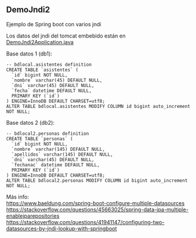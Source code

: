 ## DemoJndi2

Ejemplo de Spring boot con varios jndi

Los datos del jndi del tomcat embebido están en [DemoJndi2Application.java](/src/main/resources/application.properties)


Base datos 1 (db1):

~~~
-- bdlocal.asistentes definition
CREATE TABLE `asistentes` (
  `id` bigint NOT NULL,
  `nombre` varchar(45) DEFAULT NULL,
  `dni` varchar(45) DEFAULT NULL,
  `fecha` datetime DEFAULT NULL,
  PRIMARY KEY (`id`)
) ENGINE=InnoDB DEFAULT CHARSET=utf8;
ALTER TABLE bdlocal.asistentes MODIFY COLUMN id bigint auto_increment NOT NULL;
~~~

Base datos 2 (db2):

~~~
-- bdlocal2.personas definition
CREATE TABLE `personas` (
  `id` bigint NOT NULL,
  `nombre` varchar(145) DEFAULT NULL,
  `apellidos` varchar(145) DEFAULT NULL,
  `dni` varchar(45) DEFAULT NULL,
  `fechanac` datetime DEFAULT NULL,
  PRIMARY KEY (`id`)
) ENGINE=InnoDB DEFAULT CHARSET=utf8;
ALTER TABLE bdlocal2.personas MODIFY COLUMN id bigint auto_increment NOT NULL;
~~~


Más info:  
<https://www.baeldung.com/spring-boot-configure-multiple-datasources>  
<https://stackoverflow.com/questions/45663025/spring-data-jpa-multiple-enablejparepositories>  
<https://stackoverflow.com/questions/41941147/configuring-two-datasources-by-jndi-lookup-with-springboot>

